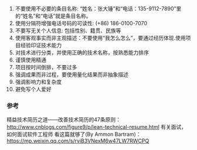 1. 不要使用不必要的条目名称:
“姓名：张大锤”和“电话：135-9112-7890”里的“姓名”和“电话”就是条目名称。
2. 使用分隔符增强电话号码的可读性: (+86) 186-0100-7070
3. 不要写无关个人信息: 包括性别、籍贯、民族等
4. 使用客观事实而非主观描述：不要使用“我怎么怎么”，要通过经历体现.使用项目经验印证技术能力
5. 对技术进行分类，并使用正确的技术名称，按熟悉能力排序
6. 谨慎使用精通
7. 项目按时间倒排，不要过多
8. 强调成果而非过程，要使用量化结果而非抽象描述
9. 强调影响力和复杂度
10. 避免写个人爱好

### 参考
精益技术简历之道——改善技术简历的47条原则：http://www.cnblogs.com/figure9/p/lean-technical-resume.html
有关面试，如何面试软件工程师 看这篇就够了(By Ammon Bartram)：https://mp.weixin.qq.com/s/rviB3VNexM6w47LW7RWCPQ
